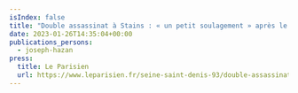 ```yaml
---
isIndex: false
title: "Double assassinat à Stains : « un petit soulagement » après le retour en détention du cerveau présumé"
date: 2023-01-26T14:35:04+00:00
publications_persons:
  - joseph-hazan
press:
  title: Le Parisien
  url: https://www.leparisien.fr/seine-saint-denis-93/double-assassinat-a-stains-un-petit-soulagement-apres-le-retour-en-detention-du-cerveau-presume-26-01-2023-6TMAM3YCIBDHJH2VSRFV2MKVGU.php
---
```

